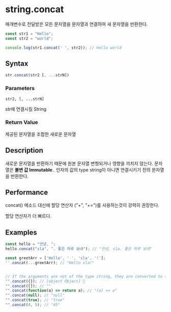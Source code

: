# string.concat

매개변수로 전달받은 모든 문자열을 문자열과 연결하여 새 문자열을 반환한다.

```js
const str1 = "Hello";
const str2 = "world";

console.log(str1.concat(' ', str2)); // Hello world
```

## Syntax

```js
str.concat(str2 [, ...strN])
```

### Parameters

`str2, [, ...strN]`

str에 연결시킬 String

### Return Value

제공된 문자열을 조합한 새로운 문자열

## Description

새로운 문자열을 반환하기 때문에 원본 문자열 변형되거나 영향을 끼치지 않는다. 문자열은 **불변 값 Immutable**.. 인자의 값의 type string이 아니면 연결시키기 전의 문자열을 반환한다.

## Performance

concat() 메소드 대신에 할당 연산자 ("+", "+=")를 사용하는것이 강력히 권장한다.

할당 연산자가 더 빠르다.



## Examples

```js
const hello = "안녕, ";
hello.concat("sla", ". 좋은 하루 보내"); // "안녕, sla. 좋은 하루 보내"

const greetArr = ['Hello', ' ', 'sla', '!'];
''.concat(...greetArr); // "Hello sla!"


// If the arguments are not of the type string, they are converted to string values before concatenating. 이 설명이랑 안맞는 느낌.. 
"".concat({}); // [object Object] 🤔
"".concat([]); // ""
"".concat(function(a) => return a); // "(a) => a"
"".concat(null); // "null"
"".concat(true); // "true"
"".concat(4, 5); // "45"
```



